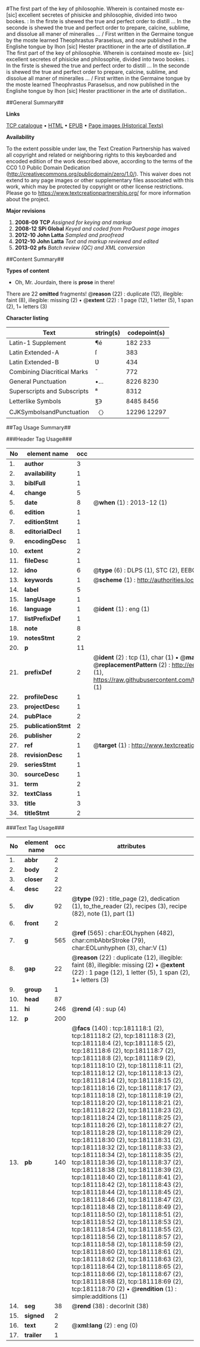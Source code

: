 #The first part of the key of philosophie. Wherein is contained moste ex- [sic] excellent secretes of phisicke and philosophie, divided into twoo bookes. : In the firste is shewed the true and perfect order to distill ... In the seconde is shewed the true and perfect order to prepare, calcine, sublime, and dissolue all maner of mineralles ... / First written in the Germaine tongue by the moste learned Theophrastus Paraselsus, and now published in the Englishe tongue by Ihon [sic] Hester practitioner in the arte of distillation..#
The first part of the key of philosophie. Wherein is contained moste ex- [sic] excellent secretes of phisicke and philosophie, divided into twoo bookes. : In the firste is shewed the true and perfect order to distill ... In the seconde is shewed the true and perfect order to prepare, calcine, sublime, and dissolue all maner of mineralles ... / First written in the Germaine tongue by the moste learned Theophrastus Paraselsus, and now published in the Englishe tongue by Ihon [sic] Hester practitioner in the arte of distillation..

##General Summary##

**Links**

[TCP catalogue](http://www.ota.ox.ac.uk/tcp/)  • 
[HTML](http://tei.it.ox.ac.uk/tcp/Texts-HTML/free/B00/B00482.html)  • 
[EPUB](http://tei.it.ox.ac.uk/tcp/Texts-EPUB/free/B00/B00482.epub) • 
[Page images (Historical Texts)](https://historicaltexts.jisc.ac.uk/eebo-57402318e)

**Availability**

To the extent possible under law, the Text Creation Partnership has waived all copyright and related or neighboring rights to this keyboarded and encoded edition of the work described above, according to the terms of the CC0 1.0 Public Domain Dedication (http://creativecommons.org/publicdomain/zero/1.0/). This waiver does not extend to any page images or other supplementary files associated with this work, which may be protected by copyright or other license restrictions. Please go to https://www.textcreationpartnership.org/ for more information about the project.

**Major revisions**

1. __2008-09__ __TCP__ *Assigned for keying and markup*
1. __2008-12__ __SPi Global__ *Keyed and coded from ProQuest page images*
1. __2012-10__ __John Latta__ *Sampled and proofread*
1. __2012-10__ __John Latta__ *Text and markup reviewed and edited*
1. __2013-02__ __pfs__ *Batch review (QC) and XML conversion*

##Content Summary##

**Types of content**

  * Oh, Mr. Jourdain, there is **prose** in there!

There are 22 **omitted** fragments! 
 @__reason__ (22) : duplicate (12), illegible: faint (8), illegible: missing (2)  •  @__extent__ (22) : 1 page (12), 1 letter (5), 1 span (2), 1+ letters (3)

**Character listing**


|Text|string(s)|codepoint(s)|
|---|---|---|
|Latin-1 Supplement|¶é|182 233|
|Latin Extended-A|ſ|383|
|Latin Extended-B|Ʋ|434|
|Combining             Diacritical Marks|̄|772|
|General Punctuation|•…|8226 8230|
|Superscripts             and Subscripts|⁸|8312|
|Letterlike Symbols|℥℈|8485 8456|
|CJKSymbolsandPunctuation|〈〉|12296 12297|

##Tag Usage Summary##

###Header Tag Usage###

|No|element name|occ|attributes|
|---|---|---|---|
|1.|__author__|3||
|2.|__availability__|1||
|3.|__biblFull__|1||
|4.|__change__|5||
|5.|__date__|8| @__when__ (1) : 2013-12 (1)|
|6.|__edition__|1||
|7.|__editionStmt__|1||
|8.|__editorialDecl__|1||
|9.|__encodingDesc__|1||
|10.|__extent__|2||
|11.|__fileDesc__|1||
|12.|__idno__|6| @__type__ (6) : DLPS (1), STC (2), EEBO-CITATION (1), OCLC (1), VID (1)|
|13.|__keywords__|1| @__scheme__ (1) : http://authorities.loc.gov/ (1)|
|14.|__label__|5||
|15.|__langUsage__|1||
|16.|__language__|1| @__ident__ (1) : eng (1)|
|17.|__listPrefixDef__|1||
|18.|__note__|8||
|19.|__notesStmt__|2||
|20.|__p__|11||
|21.|__prefixDef__|2| @__ident__ (2) : tcp (1), char (1)  •  @__matchPattern__ (2) : ([0-9\-]+):([0-9IVX]+) (1), (.+) (1)  •  @__replacementPattern__ (2) : http://eebo.chadwyck.com/downloadtiff?vid=$1&page=$2 (1), https://raw.githubusercontent.com/textcreationpartnership/Texts/master/tcpchars.xml#$1 (1)|
|22.|__profileDesc__|1||
|23.|__projectDesc__|1||
|24.|__pubPlace__|2||
|25.|__publicationStmt__|2||
|26.|__publisher__|2||
|27.|__ref__|1| @__target__ (1) : http://www.textcreationpartnership.org/docs/. (1)|
|28.|__revisionDesc__|1||
|29.|__seriesStmt__|1||
|30.|__sourceDesc__|1||
|31.|__term__|2||
|32.|__textClass__|1||
|33.|__title__|3||
|34.|__titleStmt__|2||


###Text Tag Usage###

|No|element name|occ|attributes|
|---|---|---|---|
|1.|__abbr__|2||
|2.|__body__|2||
|3.|__closer__|2||
|4.|__desc__|22||
|5.|__div__|92| @__type__ (92) : title_page (2), dedication (1), to_the_reader (2), recipes (3), recipe (82), note (1), part (1)|
|6.|__front__|2||
|7.|__g__|565| @__ref__ (565) : char:EOLhyphen (482), char:cmbAbbrStroke (79), char:EOLunhyphen (3), char:V (1)|
|8.|__gap__|22| @__reason__ (22) : duplicate (12), illegible: faint (8), illegible: missing (2)  •  @__extent__ (22) : 1 page (12), 1 letter (5), 1 span (2), 1+ letters (3)|
|9.|__group__|1||
|10.|__head__|87||
|11.|__hi__|246| @__rend__ (4) : sup (4)|
|12.|__p__|200||
|13.|__pb__|140| @__facs__ (140) : tcp:181118:1 (2), tcp:181118:2 (2), tcp:181118:3 (2), tcp:181118:4 (2), tcp:181118:5 (2), tcp:181118:6 (2), tcp:181118:7 (2), tcp:181118:8 (2), tcp:181118:9 (2), tcp:181118:10 (2), tcp:181118:11 (2), tcp:181118:12 (2), tcp:181118:13 (2), tcp:181118:14 (2), tcp:181118:15 (2), tcp:181118:16 (2), tcp:181118:17 (2), tcp:181118:18 (2), tcp:181118:19 (2), tcp:181118:20 (2), tcp:181118:21 (2), tcp:181118:22 (2), tcp:181118:23 (2), tcp:181118:24 (2), tcp:181118:25 (2), tcp:181118:26 (2), tcp:181118:27 (2), tcp:181118:28 (2), tcp:181118:29 (2), tcp:181118:30 (2), tcp:181118:31 (2), tcp:181118:32 (2), tcp:181118:33 (2), tcp:181118:34 (2), tcp:181118:35 (2), tcp:181118:36 (2), tcp:181118:37 (2), tcp:181118:38 (2), tcp:181118:39 (2), tcp:181118:40 (2), tcp:181118:41 (2), tcp:181118:42 (2), tcp:181118:43 (2), tcp:181118:44 (2), tcp:181118:45 (2), tcp:181118:46 (2), tcp:181118:47 (2), tcp:181118:48 (2), tcp:181118:49 (2), tcp:181118:50 (2), tcp:181118:51 (2), tcp:181118:52 (2), tcp:181118:53 (2), tcp:181118:54 (2), tcp:181118:55 (2), tcp:181118:56 (2), tcp:181118:57 (2), tcp:181118:58 (2), tcp:181118:59 (2), tcp:181118:60 (2), tcp:181118:61 (2), tcp:181118:62 (2), tcp:181118:63 (2), tcp:181118:64 (2), tcp:181118:65 (2), tcp:181118:66 (2), tcp:181118:67 (2), tcp:181118:68 (2), tcp:181118:69 (2), tcp:181118:70 (2)  •  @__rendition__ (1) : simple:additions (1)|
|14.|__seg__|38| @__rend__ (38) : decorInit (38)|
|15.|__signed__|2||
|16.|__text__|2| @__xml:lang__ (2) : eng (0)|
|17.|__trailer__|1||
